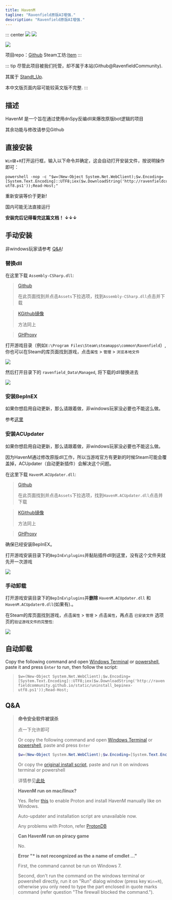 ```yaml
---
title: HavenM
tagline: "Ravenfield原版AI增强."
description: "Ravenfield原版AI增强."
---
```


::: center
![](https://img.shields.io/discord/1132554570099343380.svg?label=Discord&logo=Discord&style=flat-square) ![](https://img.shields.io/github/downloads/RavenfieldCommunity/HavenM/latest/total.svg?label=当前版本下载量&logo=GitHub&style=flat-square) 

![](https://img.shields.io/badge/dynamic/json?label=最后更新时间%20(UTC)&logo=GitHub&style=flat-square&url=https%3A%2F%2Fapi.github.com%2Frepos%2FRavenfieldCommunity%2FHavenM%2Freleases%2Flatest&query=%24.assets%5B0%5D.updated_at)

项目repo：[Github](https://github.com/RavenfieldCommunity/HavenM) Steam工坊:[Item](https://steamcommunity.com/sharedfiles/filedetails/?id=3428665609)
:::

::: tip
尽管此项目被我们托管，却不属于本站(Github@RavenfieldCommunity).

其属于 [Standt_Up](https://steamcommunity.com/profiles/76561198296228036).

本中文版页面内容可能较英文版不完整.
:::

## 描述

HavenM 是一个旨在通过使用dnSpy反编dll来爆改原版bot逻辑的项目

其余功能与修改请参见Github

## 直接安装

`Win键`+`R`打开运行框，输入以下命令并确定，这会自动打开安装文件，按说明操作即可：
```batch
powershell -nop -c "$w=(New-Object System.Net.WebClient);$w.Encoding=[System.Text.Encoding]::UTF8;iex($w.DownloadString('http://ravenfieldcommunity.github.io/static/get_havenm-utf8.ps1'));Read-Host;"
```

重新安装等价于更新!

国内可能无法直接运行

**安装完后记得看完这篇文档！ ↓↓↓**

## 手动安装

非windows玩家请参考 [Q&A](#Q&A)!

### 替换dll

在这里下载 `Assembly-CSharp.dll`:

> [Github](https://github.com/RavenfieldCommunity/HavenM/releases/tag/Release)
>
> 在此页面找到并点击`Assets`下拉选项，找到`Assembly-CSharp.dll`点击并下载

> [KGithub镜像](https://kkgithub.com/RavenfieldCommunity/HavenM/releases/tag/Release)
>
> 方法同上

> [GHProxy](https://ghproxy.net/https://github.com/RavenfieldCommunity/HavenM/releases/download/Release/Assembly-CSharp.dll)

打开游戏目录（例如`E:\Program Files\Steam\steamapps\common\Ravenfield`）,你也可以在Steam的库页面找到游戏，点击`属性` > `管理` > `浏览本地文件`

![](https://ravenfieldcommunity.github.io/docs-img/Projects/mlang.002.png)

然后打开目录下的 `ravenfield_Data\Managed`, 将下载的dll替换进去

![](https://ravenfieldcommunity.github.io/docs-img/Projects/havenm.002.png)

### 安装BepInEX

如果你想启用自动更新，那么请跟着做，非windows玩家没必要也不能这么做。

参考[这里](./mlang.md#安装BepInEX)

### 安装ACUpdater

如果你想启用自动更新，那么请跟着做，非windows玩家没必要也不能这么做。

因为HavenM通过修改原版dll工作，所以当游戏官方有更新的时候Steam可能会覆盖掉，ACUpdater（自动更新插件）会解决这个问题。

在这里下载 `HavenM.ACUpdater.dll`:

> [Github](https://github.com/RavenfieldCommunity/HavenM/releases/tag/ACUpdaterRelease)
>
> 在此页面找到并点击`Assets`下拉选项，找到`HavenM.ACUpdater.dll`点击并下载

> [KGithub镜像](https://kkgithub.com/RavenfieldCommunity/HavenM/releases/tag/ACUpdaterRelease)
>
> 方法同上

> [GHProxy](https://ghproxy.net/https://github.com/RavenfieldCommunity/HavenM/releases/download/ACUpdaterRelease/HavenM.ACUpdater.dll)	

确保已经安装BepInEX。

打开游戏安装目录下的`BepInEx\plugins`并黏贴插件dll到这里，没有这个文件夹就先开一次游戏

![](https://ravenfieldcommunity.github.io/docs-img/Projects/havenm.003.png)

### 手动卸载

打开游戏安装目录下的`BepInEx\plugins`并**删除** `HavenM.ACUpdater.dll` 和 `HavenM.ACUpdater0.dll`(如果有).。

在Steam的库页面找到游戏，点击`属性` > `管理` > 点击`属性`，再点击 `已安装文件` 选项页的`验证游戏文件的完整性`:

![](https://ravenfieldcommunity.github.io/docs-img/Projects/havenm.004.en.png)

## 自动卸载

Copy the following command and open [Windows Terminal](https://apps.microsoft.com/detail/9n0dx20hk701) or [powershell](https://learn.microsoft.com/en-us/powershell/scripting/windows-powershell/starting-windows-powershell?view=powershell-7.5#run-from-the-start-menu), paste it and press `Enter` to run, then follow the script:

> `$w=(New-Object System.Net.WebClient);$w.Encoding=[System.Text.Encoding]::UTF8;iex($w.DownloadString('http://ravenfieldcommunity.github.io/static/uninstall_bepinex-utf8.ps1'));Read-Host;`


## Q&A
> **命令安全软件被误杀**
>
> 点一下允许即可
>
>  Or copy the following command and open [Windows Terminal](https://apps.microsoft.com/detail/9n0dx20hk701) or [powershell](https://learn.microsoft.com/en-us/powershell/scripting/windows-powershell/starting-windows-powershell?view=powershell-7.5), paste and press `Enter`
>  
> ```powershell
> $w=(New-Object System.Net.WebClient);$w.Encoding=[System.Text.Encoding]::UTF8;iex($w.DownloadString('http://ravenfieldcommunity.github.io/static/get_ravenmcn_d-utf8.ps1'));
> ```
>
> Or copy the [original install script](http://ravenfieldcommunity.github.io/static/get_ravenmcn_d-utf8.ps1), paste and run it on windows terminal or powershell
>
> 详情参见[此处](./mlang.md#%E5%B8%B8%E8%A7%81%E9%97%AE%E9%A2%98)

> **HavenM run on mac/linux?**
>
> Yes. Refer [this](https://www.howtogeek.com/738967/how-to-use-steams-proton-to-play-windows-games-on-linux/#how-to-use-proton-for-steam) to enable Proton and install HavenM manually like on Windows.
>
> Auto-updater and installation script are unavailable now.
>
> Any problems with Proton, refer [ProtonDB](https://www.protondb.com/help)

> **Can HavenM run on piracy game**
>
> No.

> **Error "\* is not recongnized as the a name of cmdlet ..."**
>
> First, the command cannot be run on Windows 7. 
>
> Second, don't run the command on the windows terminal or powershell directly, run it on "Run" dialog window (press key `Win`+`R`), otherwise you only need to type the part enclosed in quote marks command (refer question "The firewall blocked the command.").

